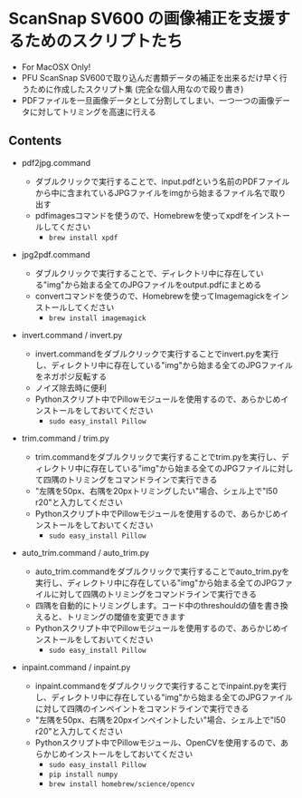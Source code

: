 ScanSnap SV600 の画像補正を支援するためのスクリプトたち
=======================================================

*  For MacOSX Only!
*  PFU ScanSnap SV600で取り込んだ書類データの補正を出来るだけ早く行うために作成したスクリプト集 (完全な個人用なので殴り書き)
*  PDFファイルを一旦画像データとして分割してしまい、一つ一つの画像データに対してトリミングを高速に行える

Contents
--------
*  pdf2jpg.command
    -  ダブルクリックで実行することで、input.pdfという名前のPDFファイルから中に含まれているJPGファイルをimgから始まるファイル名で取り出す
    -  pdfimagesコマンドを使うので、Homebrewを使ってxpdfをインストールしてください
        +  `brew install xpdf`

*  jpg2pdf.command
    -  ダブルクリックで実行することで、ディレクトリ中に存在している"img"から始まる全てのJPGファイルをoutput.pdfにまとめる
    -  convertコマンドを使うので、Homebrewを使ってImagemagickをインストールしてください
        +  `brew install imagemagick`

*  invert.command / invert.py
    -  invert.commandをダブルクリックで実行することでinvert.pyを実行し、ディレクトリ中に存在している"img"から始まる全てのJPGファイルをネガポジ反転する
    -  ノイズ除去時に便利
    -  Pythonスクリプト中でPillowモジュールを使用するので、あらかじめインストールをしておいてください
        +  `sudo easy_install Pillow`

*  trim.command / trim.py
    -  trim.commandをダブルクリックで実行することでtrim.pyを実行し、ディレクトリ中に存在している"img"から始まる全てのJPGファイルに対して四隅のトリミングをコマンドラインで実行できる
    -  "左隅を50px、右隅を20pxトリミングしたい"場合、シェル上で"l50 r20"と入力してください
    -  Pythonスクリプト中でPillowモジュールを使用するので、あらかじめインストールをしておいてください
        +  `sudo easy_install Pillow`

*  auto\_trim.command / auto\_trim.py
    -  auto\_trim.commandをダブルクリックで実行することでauto\_trim.pyを実行し、ディレクトリ中に存在している"img"から始まる全てのJPGファイルに対して四隅のトリミングをコマンドラインで実行できる
    -  四隅を自動的にトリミングします。コード中のthreshouldの値を書き換えると、トリミングの閾値を変更できます
    -  Pythonスクリプト中でPillowモジュールを使用するので、あらかじめインストールをしておいてください
        +  `sudo easy_install Pillow`

*  inpaint.command / inpaint.py
    -  inpaint.commandをダブルクリックで実行することでinpaint.pyを実行し、ディレクトリ中に存在している"img"から始まる全てのJPGファイルに対して四隅のインペイントをコマンドラインで実行できる
    -  "左隅を50px、右隅を20pxインペイントしたい"場合、シェル上で"l50 r20"と入力してください
    -  Pythonスクリプト中でPillowモジュール、OpenCVを使用するので、あらかじめインストールをしておいてください
        +  `sudo easy_install Pillow`
        +  `pip install numpy`
        +  `brew install homebrew/science/opencv`
